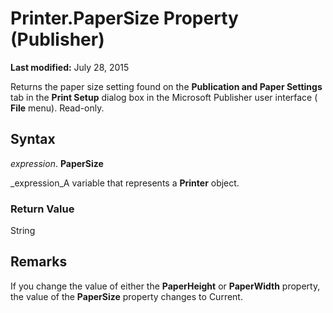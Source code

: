 
# Printer.PaperSize Property (Publisher)

 **Last modified:** July 28, 2015

Returns the paper size setting found on the  **Publication and Paper Settings** tab in the **Print Setup** dialog box in the Microsoft Publisher user interface ( **File** menu). Read-only.

## Syntax

 _expression_. **PaperSize**

 _expression_A variable that represents a  **Printer** object.


### Return Value

String


## Remarks

If you change the value of either the  **PaperHeight** or **PaperWidth** property, the value of the **PaperSize** property changes to Current.

